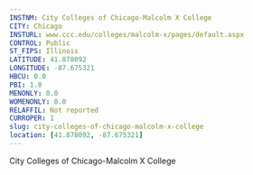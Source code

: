 ```yaml
---
INSTNM: City Colleges of Chicago-Malcolm X College
CITY: Chicago
INSTURL: www.ccc.edu/colleges/malcolm-x/pages/default.aspx
CONTROL: Public
ST_FIPS: Illinois
LATITUDE: 41.878092
LONGITUDE: -87.675321
HBCU: 0.0
PBI: 1.0
MENONLY: 0.0
WOMENONLY: 0.0
RELAFFIL: Not reported
CURROPER: 1
slug: city-colleges-of-chicago-malcolm-x-college
location: [41.878092, -87.675321]
---
```

City Colleges of Chicago-Malcolm X College